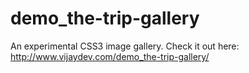 demo_the-trip-gallery
=====================

An experimental CSS3 image gallery. Check it out here: http://www.vijaydev.com/demo_the-trip-gallery/

